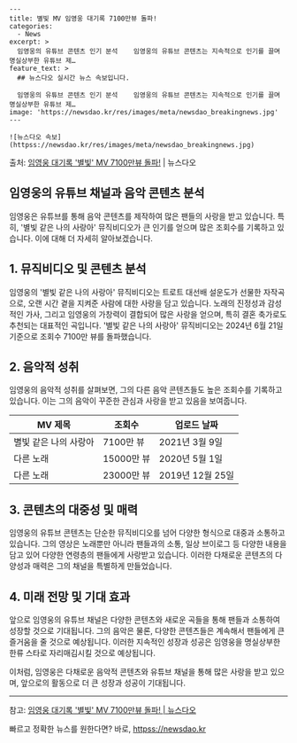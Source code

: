     ---
    title: 별빛 MV 임영웅 대기록 7100만뷰 돌파!
    categories:
      - News
    excerpt: >
      임영웅의 유튜브 콘텐츠 인기 분석    임영웅의 유튜브 콘텐츠는 지속적으로 인기를 끌며 명실상부한 유튜브 제…
    feature_text: >
      ## 뉴스다오 실시간 뉴스 속보입니다.
    
      임영웅의 유튜브 콘텐츠 인기 분석    임영웅의 유튜브 콘텐츠는 지속적으로 인기를 끌며 명실상부한 유튜브 제…
    image: 'https://newsdao.kr/res/images/meta/newsdao_breakingnews.jpg'
    ---
    
    ![뉴스다오 속보](httpss://newsdao.kr/res/images/meta/newsdao_breakingnews.jpg)

<p>출처: <a href="httpss://newsdao.kr/4403" rel="dofollow">임영웅 대기록 '별빛' MV 7100만뷰 돌파!</a> | 뉴스다오</p>

<h2>임영웅의 유튜브 채널과 음악 콘텐츠 분석</h2>
<p data-ke-size="size16"></p>
임영웅은 유튜브를 통해 음악 콘텐츠를 제작하여 많은 팬들의 사랑을 받고 있습니다. 특히, '별빛 같은 나의 사랑아' 뮤직비디오가 큰 인기를 얻으며 많은 조회수를 기록하고 있습니다. 이에 대해 더 자세히 알아보겠습니다.
<p data-ke-size="size16"></p>

<h2 data-ke-size="size26">1. 뮤직비디오 및 콘텐츠 분석</h2>
임영웅의 '별빛 같은 나의 사랑아' 뮤직비디오는 트로트 대선배 설운도가 선물한 자작곡으로, 오랜 시간 곁을 지켜준 사람에 대한 사랑을 담고 있습니다. 노래의 진정성과 감성적인 가사, 그리고 임영웅의 가창력이 결합되어 많은 사랑을 얻으며, 특히 결혼 축가로도 추천되는 대표적인 곡입니다. '별빛 같은 나의 사랑아' 뮤직비디오는 2024년 6월 21일 기준으로 조회수 7100만 뷰를 돌파했습니다.
<p data-ke-size="size16"></p>

<h2 data-ke-size="size26">2. 음악적 성취</h2>
임영웅의 음악적 성취를 살펴보면, 그의 다른 음악 콘텐츠들도 높은 조회수를 기록하고 있습니다. 이는 그의 음악이 꾸준한 관심과 사랑을 받고 있음을 보여줍니다.
<p data-ke-size="size16"></p>

<table>
	<thead>
		<tr>
			<th>MV 제목</th>
			<th>조회수</th>
			<th>업로드 날짜</th>
		</tr>
	</thead>
	<tbody>
		<tr>
			<td>별빛 같은 나의 사랑아</td>
			<td>7100만 뷰</td>
			<td>2021년 3월 9일</td>
		</tr>
		<tr>
			<td>다른 노래</td>
			<td>15000만 뷰</td>
			<td>2020년 5월 1일</td>
		</tr>
		<tr>
			<td>다른 노래</td>
			<td>23000만 뷰</td>
			<td>2019년 12월 25일</td>
		</tr>
	</tbody>
</table>
<p data-ke-size="size16"></p>

<h2 data-ke-size="size26">3. 콘텐츠의 대중성 및 매력</h2>
임영웅의 유튜브 콘텐츠는 단순한 뮤직비디오를 넘어 다양한 형식으로 대중과 소통하고 있습니다. 그의 영상은 노래뿐만 아니라 팬들과의 소통, 일상 브이로그 등 다양한 내용을 담고 있어 다양한 연령층의 팬들에게 사랑받고 있습니다. 이러한 다채로운 콘텐츠의 다양성과 매력은 그의 채널을 특별하게 만들었습니다.
<p data-ke-size="size16"></p>

<h2 data-ke-size="size26">4. 미래 전망 및 기대 효과</h2>
앞으로 임영웅의 유튜브 채널은 다양한 콘텐츠와 새로운 곡들을 통해 팬들과 소통하여 성장할 것으로 기대됩니다. 그의 음악은 물론, 다양한 콘텐츠들은 계속해서 팬들에게 큰 즐거움을 줄 것으로 예상됩니다. 이러한 지속적인 성장과 성공은 임영웅을 명실상부한 한류 스타로 자리매김시킬 것으로 예상됩니다.
<p data-ke-size="size16"></p>
이처럼, 임영웅은 다채로운 음악적 콘텐츠와 유튜브 채널을 통해 많은 사랑을 받고 있으며, 앞으로의 활동으로 더 큰 성장과 성공이 기대됩니다.

<hr> 
참고: <a href="httpss://newsdao.kr/4403">임영웅 대기록 '별빛' MV 7100만뷰 돌파! | 뉴스다오</a> 

빠르고 정확한 뉴스를 원한다면? 바로, <a href="httpss://newsdao.kr" rel="dofollow">httpss://newsdao.kr</a>


    